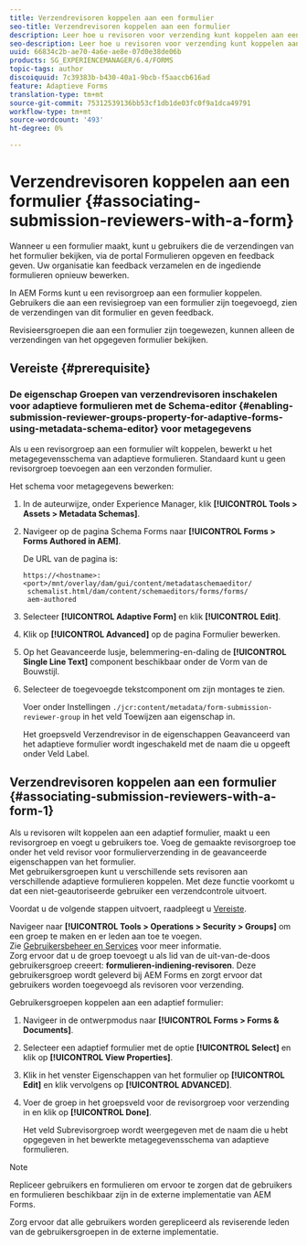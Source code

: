 ```yaml
---
title: Verzendrevisoren koppelen aan een formulier
seo-title: Verzendrevisoren koppelen aan een formulier
description: Leer hoe u revisoren voor verzending kunt koppelen aan een formulier in AEM Forms. Gekoppelde revisoren reviseren een formulier dat via de portal Formulieren is verzonden.
seo-description: Leer hoe u revisoren voor verzending kunt koppelen aan een formulier in AEM Forms. Gekoppelde revisoren reviseren een formulier dat via de portal Formulieren is verzonden.
uuid: 66834c2b-ae70-4a6e-ae8e-07d0e38de06b
products: SG_EXPERIENCEMANAGER/6.4/FORMS
topic-tags: author
discoiquuid: 7c39383b-b430-40a1-9bcb-f5aaccb616ad
feature: Adaptieve Forms
translation-type: tm+mt
source-git-commit: 75312539136bb53cf1db1de03fc0f9a1dca49791
workflow-type: tm+mt
source-wordcount: '493'
ht-degree: 0%

---
```



# Verzendrevisoren koppelen aan een formulier {#associating-submission-reviewers-with-a-form}

Wanneer u een formulier maakt, kunt u gebruikers die de verzendingen van het formulier bekijken, via de portal Formulieren opgeven en feedback geven. Uw organisatie kan feedback verzamelen en de ingediende formulieren opnieuw bewerken.

In AEM Forms kunt u een revisorgroep aan een formulier koppelen. Gebruikers die aan een revisiegroep van een formulier zijn toegevoegd, zien de verzendingen van dit formulier en geven feedback.

Revisieersgroepen die aan een formulier zijn toegewezen, kunnen alleen de verzendingen van het opgegeven formulier bekijken.

## Vereiste {#prerequisite}

### De eigenschap Groepen van verzendrevisoren inschakelen voor adaptieve formulieren met de Schema-editor {#enabling-submission-reviewer-groups-property-for-adaptive-forms-using-metadata-schema-editor} voor metagegevens

Als u een revisorgroep aan een formulier wilt koppelen, bewerkt u het metagegevensschema van adaptieve formulieren. Standaard kunt u geen revisorgroep toevoegen aan een verzonden formulier.

Het schema voor metagegevens bewerken:

1. In de auteurwijze, onder Experience Manager, klik **[!UICONTROL Tools > Assets > Metadata Schemas]**.
1. Navigeer op de pagina Schema Forms naar **[!UICONTROL Forms > Forms Authored in AEM]**.

   De URL van de pagina is:

   ```
   https://<hostname>:<port>/mnt/overlay/dam/gui/content/metadataschemaeditor/
    schemalist.html/dam/content/schemaeditors/forms/forms/
    aem-authored
   ```

1. Selecteer **[!UICONTROL Adaptive Form]** en klik **[!UICONTROL Edit]**.
1. Klik op **[!UICONTROL Advanced]** op de pagina Formulier bewerken.
1. Op het Geavanceerde lusje, belemmering-en-daling de **[!UICONTROL Single Line Text]** component beschikbaar onder de Vorm van de Bouwstijl.
1. Selecteer de toegevoegde tekstcomponent om zijn montages te zien.

   Voer onder Instellingen `./jcr:content/metadata/form-submission-reviewer-group` in het veld Toewijzen aan eigenschap in.

   Het groepsveld Verzendrevisor in de eigenschappen Geavanceerd van het adaptieve formulier wordt ingeschakeld met de naam die u opgeeft onder Veld Label.

## Verzendrevisoren koppelen aan een formulier {#associating-submission-reviewers-with-a-form-1}

Als u revisoren wilt koppelen aan een adaptief formulier, maakt u een revisorgroep en voegt u gebruikers toe. Voeg de gemaakte revisorgroep toe onder het veld revisor voor formulierverzending in de geavanceerde eigenschappen van het formulier.\
Met gebruikersgroepen kunt u verschillende sets revisoren aan verschillende adaptieve formulieren koppelen. Met deze functie voorkomt u dat een niet-geautoriseerde gebruiker een verzendcontrole uitvoert.

Voordat u de volgende stappen uitvoert, raadpleegt u [Vereiste](/help/forms/using/adding-reviewers-form.md#prerequisite).

Navigeer naar **[!UICONTROL Tools > Operations > Security > Groups]** om een groep te maken en er leden aan toe te voegen.\
Zie [Gebruikersbeheer en Services](/help/sites-administering/security.md) voor meer informatie.\
Zorg ervoor dat u de groep toevoegt u als lid van de uit-van-de-doos gebruikersgroep creeert: **formulieren-indiening-revisoren**. Deze gebruikersgroep wordt geleverd bij AEM Forms en zorgt ervoor dat gebruikers worden toegevoegd als revisoren voor verzending.

Gebruikersgroepen koppelen aan een adaptief formulier:

1. Navigeer in de ontwerpmodus naar **[!UICONTROL Forms > Forms & Documents]**.
1. Selecteer een adaptief formulier met de optie **[!UICONTROL Select]** en klik op **[!UICONTROL View Properties]**.
1. Klik in het venster Eigenschappen van het formulier op **[!UICONTROL Edit]** en klik vervolgens op **[!UICONTROL ADVANCED]**.
1. Voer de groep in het groepsveld voor de revisorgroep voor verzending in en klik op **[!UICONTROL Done]**.

   Het veld Subrevisorgroep wordt weergegeven met de naam die u hebt opgegeven in het bewerkte metagegevensschema van adaptieve formulieren.

>[!NOTE]
>
>Repliceer gebruikers en formulieren om ervoor te zorgen dat de gebruikers en formulieren beschikbaar zijn in de externe implementatie van AEM Forms.
>
>Zorg ervoor dat alle gebruikers worden gerepliceerd als reviserende leden van de gebruikersgroepen in de externe implementatie.

